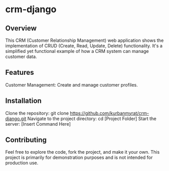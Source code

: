 # crm-django

## Overview

This CRM (Customer Relationship Management) web application shows the implementation of CRUD (Create, Read, Update, Delete) functionality. It's a simplified yet functional example of how a CRM system can manage customer data.
## Features

Customer Management: Create and manage customer profiles.


## Installation

Clone the repository: git clone https://github.com/kurbanmyrat/crm-django.git
Navigate to the project directory: cd [Project Folder]
Start the server: [Insert Command Here]

## Contributing

Feel free to explore the code, fork the project, and make it your own. This project is primarily for demonstration purposes and is not intended for production use.

